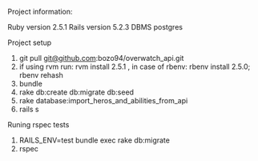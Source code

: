 
Project information:

Ruby version 2.5.1
Rails version 5.2.3
DBMS postgres

Project setup

1. git pull git@github.com:bozo94/overwatch_api.git
2. if using rvm run: rvm install 2.5.1 , in case of rbenv: rbenv install 2.5.0; rbenv rehash
3. bundle
4. rake db:create db:migrate db:seed
5. rake database:import_heros_and_abilities_from_api
6. rails s

Runing rspec tests
1. RAILS_ENV=test bundle exec rake db:migrate
2. rspec